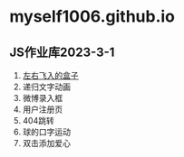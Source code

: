 # myself1006.github.io

## JS作业库2023-3-1

1. <a href ='./dom/左右飞入的盒子/盒子'> 左右飞入的盒子 </a>
2. 递归文字动画
3. 微博录入框
4. 用户注册页
5. 404跳转
6. 球的口字运动
7. 双击添加爱心

